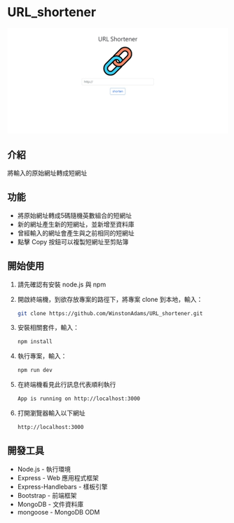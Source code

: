# URL_shortener

![image](https://github.com/WinstonAdams/URL_shortener/blob/f42db3ffcca3c8f975381fd0a98105c7dce3120e/URL%20Shortener.jpg)

## 介紹

將輸入的原始網址轉成短網址

## 功能

- 將原始網址轉成5碼隨機英數組合的短網址
- 新的網址產生新的短網址，並新增至資料庫
- 曾經輸入的網址會產生與之前相同的短網址
- 點擊 Copy 按鈕可以複製短網址至剪貼簿

## 開始使用

1. 請先確認有安裝 node.js 與 npm
2. 開啟終端機，到欲存放專案的路徑下，將專案 clone 到本地，輸入：

   ```bash
   git clone https://github.com/WinstonAdams/URL_shortener.git
   ```
   
3. 安裝相關套件，輸入：

   ```bash
   npm install
   ```

4. 執行專案，輸入：

   ```bash
   npm run dev
   ```

5. 在終端機看見此行訊息代表順利執行

   ```bash
   App is running on http://localhost:3000
   ```
   
6. 打開瀏覽器輸入以下網址

   ```bash
   http://localhost:3000
   ```
   


## 開發工具

- Node.js - 執行環境
- Express - Web 應用程式框架
- Express-Handlebars - 樣板引擎
- Bootstrap - 前端框架
- MongoDB - 文件資料庫
- mongoose - MongoDB ODM
